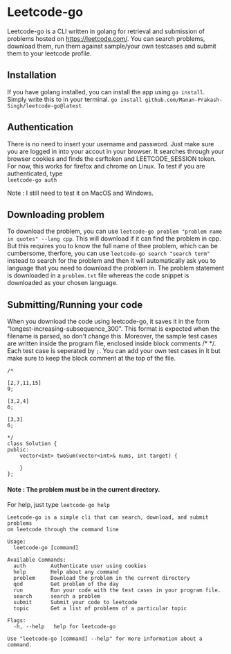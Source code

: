 # Leetcode-go

Leetcode-go is a CLI written in golang for retrieval and submission of problems hosted on https://leetcode.com/. You can search problems, download them, run them against sample/your own testcases and submit them to your leetcode profile.

## Installation 

If you have golang installed, you can install the app using ``go install``. Simply write this to in your terminal.
```go install github.com/Manan-Prakash-Singh/leetcode-go@latest```

## Authentication
There is no need to insert your username and password. Just make sure you are logged in into your accout in your browser. It searches through your browser cookies and finds the csrftoken and LEETCODE_SESSION token. For now, this works for firefox and chrome on Linux. To test if you are authenticated, type  
```leetcode-go auth```

Note : I still need to test it on MacOS and Windows.

## Downloading problem 

To download the problem, you can use ``leetcode-go problem "problem name in quotes" --lang cpp``. This will download if 
it can find the problem in cpp. But this requires you to know the full name of thee problem, which can be cumbersome,
therfore, you can use ``leetcode-go search "search term"`` instead to search for the problem and then it will
automatically ask you to language that you need to download the problem in. The problem statement is downloaded in a
``problem.txt`` file whereas the code snippet is downloaded as your chosen language.

## Submitting/Running your code

When you download the code using leetcode-go, it saves it in the form "longest-increasing-subsequence_300". This format is expected when the filename is parsed, so don't change this. Moreover, the sample test cases are written inside the program file, enclosed inside block comments /* */. Each test case is seperated by ``;``. You can add your own test cases in it but make sure to keep the block comment at the top of the file.  
```
/*

[2,7,11,15]
9;

[3,2,4]
6;

[3,3]
6;

*/
class Solution {
public:
    vector<int> twoSum(vector<int>& nums, int target) {
        
    }
};
```
#### Note : The problem must be in the current directory.

For help, just type ``leetcode-go help``
```
Leetcode-go is a simple cli that can search, download, and submit problems
on leetcode through the command line

Usage:
  leetcode-go [command]

Available Commands:
  auth        Authenticate user using cookies
  help        Help about any command
  problem     Download the problem in the current directory
  qod         Get problem of the day
  run         Run your code with the test cases in your program file.
  search      search a problem
  submit      Submit your code to leetcode
  topic       Get a list of problems of a particular topic

Flags:
  -h, --help   help for leetcode-go

Use "leetcode-go [command] --help" for more information about a command.
```
